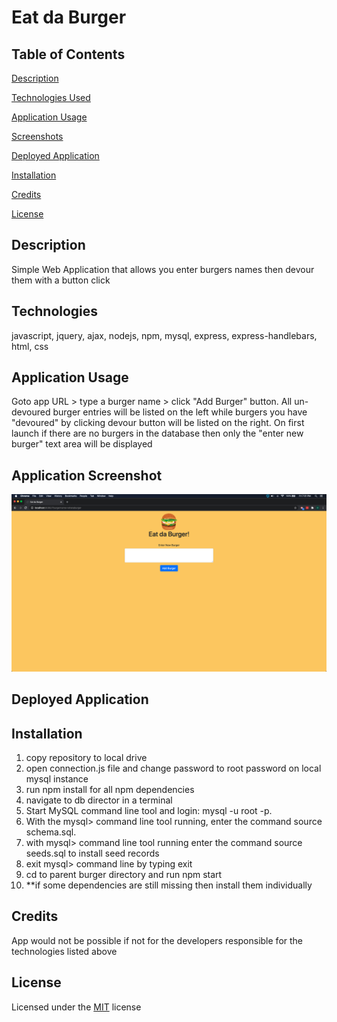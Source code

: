 # Eat da Burger

## Table of Contents

[Description](#description)

[Technologies Used](#technologies)

[Application Usage](#application-usage)

[Screenshots](#application-screenshot)

[Deployed Application](#deployed-application)

[Installation](#installation)

[Credits](#credits)

[License](#license)

## Description

Simple Web Application that allows you enter burgers names then devour them with a button click

## Technologies

javascript, jquery, ajax, nodejs, npm, mysql, express, express-handlebars, html, css

## Application Usage

Goto app URL > type a burger name > click "Add Burger" button. All un-devoured burger entries will be listed on the left while burgers you have "devoured" by clicking devour button will be listed on the right. On first launch if there are no burgers in the database then only the "enter new burger" text area will be displayed

## Application Screenshot

<img src="eat-da-burger-screenshot.png" alt="application screenshot">

## Deployed Application

## Installation

1. copy repository to local drive
2. open connection.js file and change password to root password on local mysql instance
3. run npm install for all npm dependencies
4. navigate to db director in a terminal
5. Start MySQL command line tool and login: mysql -u root -p.
6. With the mysql> command line tool running, enter the command source schema.sql.
7. with mysql> command line tool running enter the command source seeds.sql to install seed records
8. exit mysql> command line by typing exit
9. cd to parent burger directory and run npm start
10. \*\*if some dependencies are still missing then install them individually

## Credits

App would not be possible if not for the developers responsible for the technologies listed above

## License

Licensed under the [MIT](LICENSE) license

